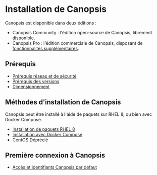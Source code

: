 # Installation de Canopsis

Canopsis est disponible dans deux éditions :

*  Canopsis Community : l'édition open-source de Canopsis, librement disponible.
*  Canopsis Pro : l'édition commerciale de Canopsis, disposant de [fonctionnalités supplémentaires](https://www.capensis.fr/canopsis/).

## Prérequis

*  [Prérequis réseau et de sécurité](../administration-avancee/configuration-parefeu-et-selinux.md)
*  [Prérequis des versions](prerequis-des-versions.md)
*  [Dimensionnement](dimensionnement.md)

## Méthodes d'installation de Canopsis

Canopsis peut être installé à l'aide de paquets sur RHEL 8, ou bien avec Docker Compose.

*  [Installation de paquets RHEL 8](installation-paquets-rhel8.md)
*  [Installation avec Docker Compose](installation-conteneurs.md)
*  CentOS Déprécié

## Première connexion à Canopsis

*  [Accès et identifiants Canopsis par défaut](premiere-connexion.md)
